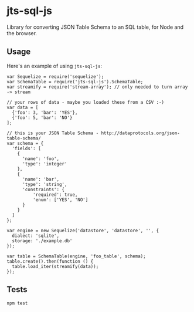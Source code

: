 # jts-sql-js
Library for converting JSON Table Schema to an SQL table, for Node and the browser.

## Usage

Here's an example of using ``jts-sql-js``:

```
var Sequelize = require('sequelize');
var SchemaTable = require('jts-sql-js').SchemaTable;
var streamify = require('stream-array'); // only needed to turn array -> stream

// your rows of data - maybe you loaded these from a CSV :-)
var data = [
  {'foo': 3, 'bar': 'YES'},
  {'foo': 5, 'bar': 'NO'}
];

// this is your JSON Table Schema - http://dataprotocols.org/json-table-schema/
var schema = {
  'fields': [
    {
      'name': 'foo',
      'type': 'integer'
    },
    {
      'name': 'bar',
      'type': 'string',
      'constraints': {
          'required': true,
          'enum': ['YES', 'NO']
      }
    }
  ]
};

var engine = new Sequelize('datastore', 'datastore', '', {
  dialect: 'sqlite',
  storage: './example.db'
});

var table = SchemaTable(engine, 'foo_table', schema);
table.create().then(function () {
  table.load_iter(streamify(data));
});

```

## Tests

`npm test`

